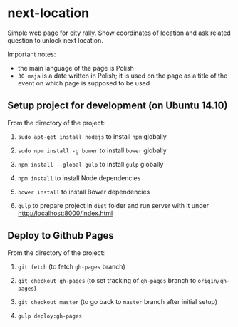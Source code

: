 # next-location

Simple web page for city rally. Show coordinates of location and ask related question to unlock next location.

Important notes:

* the main language of the page is Polish
* `30 maja` is a date written in Polish; it is used on the page as a title of the event on which page is supposed to be used

## Setup project for development (on Ubuntu 14.10)

From the directory of the project:

1. `sudo apt-get install nodejs` to install `npm` globally

2. `sudo npm install -g bower` to install `bower` globally

3. `npm install --global gulp` to install `gulp` globally

4. `npm install` to install Node dependencies

5. `bower install` to install Bower dependencies

6. `gulp` to prepare project in `dist` folder and run server with it under [http://localhost:8000/index.html]()

## Deploy to Github Pages

From the directory of the project:

1. `git fetch` (to fetch `gh-pages` branch) 

2. `git checkout gh-pages` (to set tracking of `gh-pages` branch to `origin/gh-pages`)

3. `git checkout master` (to go back to `master` branch after initial setup)

3. `gulp deploy:gh-pages`
